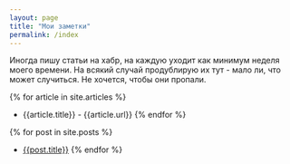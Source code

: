 ```yaml
---
layout: page
title: "Мои заметки"
permalink: /index
---
```


Иногда пишу статьи на хабр, на каждую уходит как минимум неделя моего времени. На всякий случай продублирую их тут - мало ли, что может случиться. Не хочется, чтобы они пропали.

{% for article in site.articles %}
* {{article.title}} -  {{article.url}}
{% endfor %}

{% for post in site.posts %}
* [{{post.title}}]({{post.url}})
{% endfor %}
